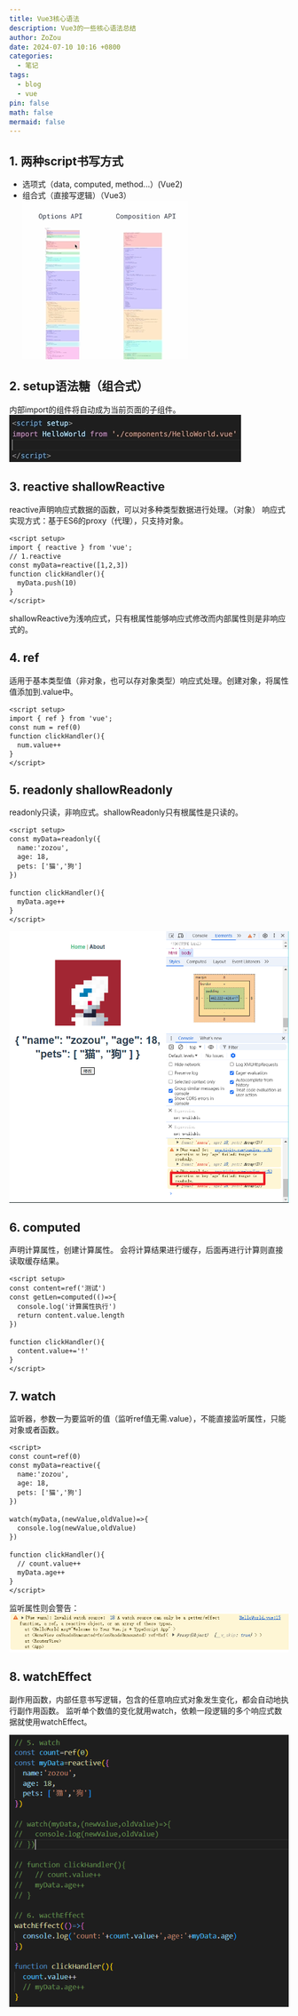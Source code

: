 ```yaml
---
title: Vue3核心语法
description: Vue3的一些核心语法总结
author: ZoZou
date: 2024-07-10 10:16 +0800
categories:
  - 笔记
tags:
  - blog
  - vue
pin: false
math: false
mermaid: false
---
```

## 1. 两种script书写方式
- 选项式（data, computed, method...）(Vue2)
- 组合式（直接写逻辑）（Vue3）
![](src/img/Pasted%20image%2020240710102253.png)
## 2. setup语法糖（组合式）
内部import的组件将自动成为当前页面的子组件。
![](src/img/Pasted%20image%2020240710102548.png)
## 3. reactive  shallowReactive
reactive声明响应式数据的函数，可以对多种类型数据进行处理。（对象）
响应式实现方式：基于ES6的proxy（代理），只支持对象。
```vue
<script setup>
import { reactive } from 'vue';
// 1.reactive
const myData=reactive([1,2,3])
function clickHandler(){
  myData.push(10)
}
</script>
```
shallowReactive为浅响应式，只有根属性能够响应式修改而内部属性则是非响应式的。
## 4. ref
适用于基本类型值（非对象，也可以存对象类型）响应式处理。创建对象，将属性值添加到.value中。
```vue
<script setup>
import { ref } from 'vue';
const num = ref(0)
function clickHandler(){
  num.value++
}
</script>
```
## 5. readonly shallowReadonly
readonly只读，非响应式。shallowReadonly只有根属性是只读的。
```vue
<script setup>
const myData=readonly({
  name:'zozou',
  age: 18,
  pets: ['猫','狗']
})

function clickHandler(){
  myData.age++
}
</script>
```

![](src/img/Pasted%20image%2020240710163738.png)
## 6. computed
声明计算属性，创建计算属性。
会将计算结果进行缓存，后面再进行计算则直接读取缓存结果。
```vue
<script setup>
const content=ref('测试')
const getLen=computed(()=>{
  console.log('计算属性执行')
  return content.value.length
})

function clickHandler(){
  content.value+='!'
}
</script>

```
## 7. watch
监听器，参数一为要监听的值（监听ref值无需.value），不能直接监听属性，只能对象或者函数。
```vue
<script>
const count=ref(0)
const myData=reactive({
  name:'zozou',
  age: 18,
  pets: ['猫','狗']
})
  
watch(myData,(newValue,oldValue)=>{
  console.log(newValue,oldValue)
})
  
function clickHandler(){
  // count.value++
  myData.age++
}
</script>
```
监听属性则会警告：
![](src/img/Pasted%20image%2020240710170557.png)
## 8. watchEffect
副作用函数，内部任意书写逻辑，包含的任意响应式对象发生变化，都会自动地执行副作用函数。
监听单个数值的变化就用watch，依赖一段逻辑的多个响应式数据就使用watchEffect。

![](src/img/Pasted%20image%2020240710171424.png)





